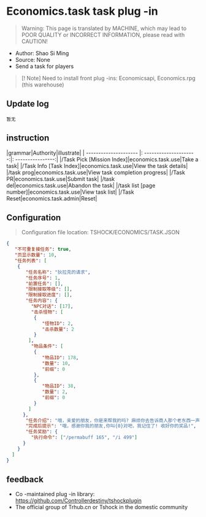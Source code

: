 # Economics.task task plug -in

> Warning: This page is translated by MACHINE, which may lead to POOR QUALITY or INCORRECT INFORMATION, please read with CAUTION!


- Author: Shao Si Ming
- Source: None
- Send a task for players

> [! Note]
> Need to install front plug -ins: Economicsapi, Economics.rpg (this warehouse)

## Update log

```
暂无
```

## instruction

|grammar|Authority|illustrate|
| --------------------- |: ---------------------:|: ----------------:|
|/Task Pick [Mission Index]|economics.task.use|Take a task|
|/Task Info [Task Index]|economics.task.use|View the task details|
|/task prog|economics.task.use|View task completion progress|
|/Task PR|economics.task.use|Submit task|
|/task del|economics.task.use|Abandon the task|
|/task list [page number]|economics.task.use|View task list|
|/Task Reset|economics.task.admin|Reset|

## Configuration
> Configuration file location: TSHOCK/ECONOMICS/TASK.JSON
```json
{
   "不可重复接任务": true,
   "页显示数量": 10,
   "任务列表": [
    {
       "任务名称": "狄拉克的请求",
       "任务序号": 1,
       "前置任务": [],
       "限制接取等级": [],
       "限制接取进度": [],
       "任务内容": {
         "NPC对话": [17],
         "击杀怪物": [
          {
             "怪物ID": 2,
             "击杀数量": 2
          }
        ],
         "物品条件": [
          {
             "物品ID": 178,
             "数量": 10,
             "前缀": 0
          },
          {
             "物品ID": 38,
             "数量": 2,
             "前缀": 0
          }
        ]
      },
       "任务介绍": "哦，亲爱的朋友，你是来帮我的吗? 麻烦你去告诉商人那个老东西一声，让他不要忘记了我的生日，还有一件事最近有两只可恶的恶魔之眼，在我家附近，帮我杀掉他，并把晶状体给我，我还需要你去给我找几个红水晶，我要用这些打造一个神奇的小东西。作为报酬，我会请树妖对你进行赐福，在赠予你一些药水，它会让你更好的活下去。",
       "完成后提示": "哦，感谢你我的朋友,你叫{0}对吧，我记住了! 收好你的奖品!",
       "任务奖励": {
         "执行命令": ["/permabuff 165", "/i 499"]
      }
    }
  ]
}
```

## feedback

- Co -maintained plug -in library: https://github.com/Controllerdestiny/tshockplugin
- The official group of Trhub.cn or Tshock in the domestic community